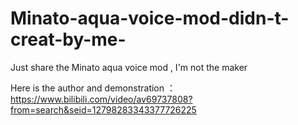 # Minato-aqua-voice-mod-didn-t-creat-by-me-
Just share the Minato aqua voice mod , I'm not the maker

Here is the author and demonstration ：https://www.bilibili.com/video/av69737808?from=search&seid=12798283343377726225
